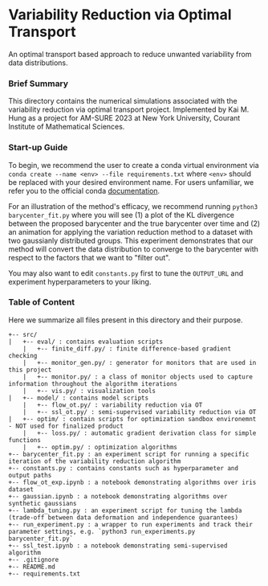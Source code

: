 # Variability Reduction via Optimal Transport
An optimal transport based approach to reduce unwanted variability from data distributions. 

### Brief Summary
This directory contains the numerical simulations associated with the variability reduction via optimal transport project. Implemented by Kai M. Hung as a project for AM-SURE 2023 at New York University, Courant Institute of Mathematical Sciences. 

### Start-up Guide 
To begin, we recommend the user to create a conda virtual environment via `conda create --name <env> --file requirements.txt` where `<env>` should be replaced with your desired environment name. For users unfamiliar, we refer you to the official conda [documentation](https://docs.conda.io/en/latest/). 

For an illustration of the method's efficacy, we recommend running `python3 barycenter_fit.py` where you will see (1) a plot of the KL divergence between the proposed barycenter and the true barycenter over time and (2) an animation for applying the variation reduction method to a dataset with two gaussianly distributed groups. This experiment demonstrates that our method will convert the data distribution to converge to the barycenter with respect to the factors that we want to "filter out". 

You may also want to edit `constants.py` first to tune the `OUTPUT_URL` and experiment hyperparameters to your liking. 

### Table of Content

Here we summarize all files present in this directory and their purpose.
```
+-- src/
|   +-- eval/ : contains evaluation scripts 
    |   +-- finite_diff.py/ : finite difference-based gradient checking
    |   +-- monitor_gen.py/ : generator for monitors that are used in this project
    |   +-- monitor.py/ : a class of monitor objects used to capture information throughout the algorithm iterations
    |   +-- vis.py/ : visualization tools 
|   +-- model/ : contains model scripts
    |   +-- flow_ot.py/ : variability reduction via OT
    |   +-- ssl_ot.py/ : semi-supervised variability reduction via OT
|   +-- optim/ : contain scripts for optimization sandbox environemnt - NOT used for finalized product
    |   +-- loss.py/ : automatic gradient derivation class for simple functions 
    |   +-- optim.py/ : optimization algorithms 
+-- barycenter_fit.py : an experiment script for running a specific iteration of the variability reduction algorithm
+-- constants.py : contains constants such as hyperparameter and output paths 
+-- flow_ot_exp.ipynb : a notebook demonstrating algorithms over iris dataset
+-- gaussian.ipynb : a notebook demonstrating algorithms over synthetic gaussians
+-- lambda_tuning.py : an experiment script for tuning the lambda (trade-off between data deformation and independence guarantees)
+-- run_experiment.py : a wrapper to run experiments and track their parameter settings, e.g. `python3 run_experiments.py barycenter_fit.py`
+-- ssl_test.ipynb : a notebook demonstrating semi-supervised algorithm
+-- .gitignore
+-- README.md 
+-- requirements.txt
```